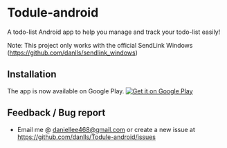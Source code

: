 # Todule-android
A todo-list Android app to help you manage and track your todo-list easily! <br/>

Note: This project only works with the official SendLink Windows (https://github.com/danlls/sendlink_windows)

## Installation
The app is now available on Google Play.
<a href='https://play.google.com/store/apps/details?id=com.danlls.daniel.todule_android&hl=en&pcampaignid=MKT-Other-global-all-co-prtnr-py-PartBadge-Mar2515-1'><img class="google-play-button" alt='Get it on Google Play' src='https://play.google.com/intl/en_us/badges/images/generic/en_badge_web_generic.png'/></a>

## Feedback / Bug report
 - Email me @ daniellee468@gmail.com or create a new issue at https://github.com/danlls/Todule-android/issues

